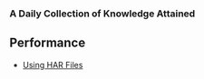 ### A Daily Collection of Knowledge Attained


## Performance
- [Using HAR Files](performance/using-har-files.md)

